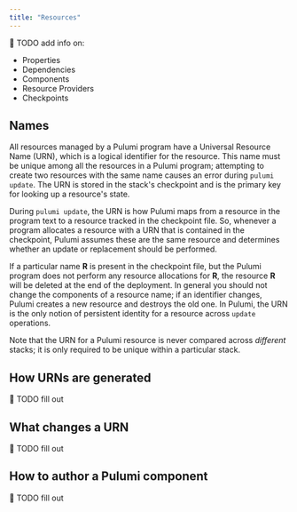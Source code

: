 ```yaml
---
title: "Resources"
---
```


🚧 TODO add info on:
- Properties
- Dependencies
- Components
- Resource Providers
- Checkpoints

## Names
All resources managed by a Pulumi program have a Universal Resource Name (URN), which is a logical identifier for the resource. This name must be unique among all the resources in a Pulumi program; attempting to create two resources with the same name causes an error during `pulumi update`. The URN is stored in the stack's checkpoint and is the primary key for looking up a resource's state. 

During `pulumi update`, the URN is how Pulumi maps from a resource in the program text to a resource tracked in the checkpoint file. So, whenever a program allocates a resource with a URN that is contained in the checkpoint, Pulumi assumes these are the same resource and determines whether an update or replacement should be performed.  

If a particular name **R** is present in the checkpoint file, but the Pulumi program does not perform any resource allocations for **R**, the resource **R** will be deleted at the end of the deployment. In general you should not change the components of a resource name; if an identifier changes, Pulumi creates a new resource and destroys the old one. In Pulumi, the URN is the only notion of persistent identity for a resource across `update` operations.

Note that the URN for a Pulumi resource is never compared across *different* stacks; it is only required to be unique within a particular stack.  

## How URNs are generated

🚧 TODO fill out

## What changes a URN

🚧 TODO fill out

## How to author a Pulumi component

🚧 TODO fill out
